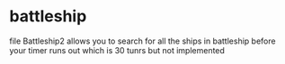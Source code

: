 # battleship
file Battleship2 allows you to search for all the ships in battleship before your timer runs out which is 30 tunrs but not implemented
